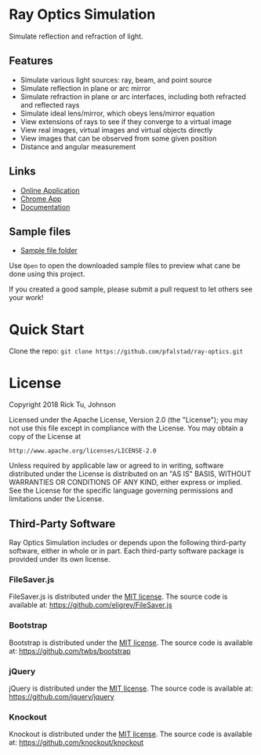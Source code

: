 # Ray Optics Simulation
Simulate reflection and refraction of light.

## Features
- Simulate various light sources: ray, beam, and point source
- Simulate reflection in plane or arc mirror
- Simulate refraction in plane or arc interfaces, including both refracted and reflected rays
- Simulate ideal lens/mirror, which obeys lens/mirror equation
- View extensions of rays to see if they converge to a virtual image
- View real images, virtual images and virtual objects directly
- View images that can be observed from some given position
- Distance and angular measurement

## Links
- [Online Application](https://www.falstad.com/ray-optics/)
- [Chrome App](https://chrome.google.com/webstore/detail/ray-optics-simulation/egamlemiidmmmcccadndbjjihkcfiobh)
- [Documentation](http://chengscott.tw/ray-optics/)

## Sample files
- [Sample file folder](/samples)

Use `Open` to open the downloaded sample files to preview what cane be done using this project.

If you created a good sample, please submit a pull request to let others see your work!

# Quick Start

Clone the repo: `git clone https://github.com/pfalstad/ray-optics.git`

# License
Copyright 2018 Rick Tu, Johnson

Licensed under the Apache License, Version 2.0 (the "License");
you may not use this file except in compliance with the License.
You may obtain a copy of the License at

    http://www.apache.org/licenses/LICENSE-2.0

Unless required by applicable law or agreed to in writing, software
distributed under the License is distributed on an "AS IS" BASIS,
WITHOUT WARRANTIES OR CONDITIONS OF ANY KIND, either express or implied.
See the License for the specific language governing permissions and
limitations under the License.

## Third-Party Software

Ray Optics Simulation includes or depends upon the following third-party software, either in whole or in part. Each third-party software package is provided under its own license.

### FileSaver.js

FileSaver.js is distributed under the [MIT license](https://github.com/eligrey/FileSaver.js/blob/master/LICENSE.md).
The source code is available at: https://github.com/eligrey/FileSaver.js

### Bootstrap

Bootstrap is distributed under the [MIT license](https://raw.githubusercontent.com/twbs/bootstrap/master/LICENSE).
The source code is available at: https://github.com/twbs/bootstrap

### jQuery

jQuery is distributed under the [MIT license](https://github.com/jquery/jquery/blob/master/LICENSE.txt).
The source code is available at: https://github.com/jquery/jquery

### Knockout

Knockout is distributed under the [MIT license](https://opensource.org/licenses/mit-license.php).
The source code is available at: https://github.com/knockout/knockout
